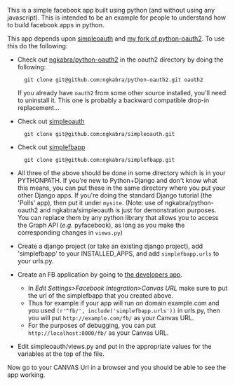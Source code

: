 This is a simple facebook app built using python (and without using any javascript). This is intended to be an example for people to understand how to build facebook apps in python.

This app depends upon [simpleoauth](https://github.com/ngkabra/simpleoauth) and [my fork of python-oauth2](https://github.com/ngkabra/python-oauth2). To use this do the following:

- Check out [ngkabra/python-oauth2](https://github.com/ngkabra/python-oauth2) in the oauth2 directory by doing the following:

        git clone git@github.com:ngkabra/python-oauth2.git oauth2

    If you already have `oauth2` from some other source installed, you'll need to uninstall it. This one is probably a backward compatible drop-in replacement...
- Check out [simpleoauth](https://github.com/ngkabra/simpleoauth)

        git clone git@github.com:ngkabra/simpleoauth.git
- Check out [simplefbapp](https://github.com/ngkabra/simplefbapp)

        git clone git@github.com:ngkabra/simplefbapp.git
- All three of the above should be done in some directory which is in your PYTHONPATH. If you're new to Python+Django and don't know what this means, you can put these in the same directory where you put your other Django apps. If you're doing the standard Django tutorial (the 'Polls' app), then put it under `mysite`. (Note: use of ngkabra/python-oauth2 and ngkabra/simpleoauth is just for demonstration purposes. You can replace them by any python library that allows you to access the Graph API (_e.g._ pyfacebook), as long as you make the corresponding changes in `views.py`)
- Create a django project (or take an existing django project), add 'simplefbapp' to your INSTALLED_APPS, and add `simplefbapp.urls` to your urls.py. 
- Create an FB application by going to [the developers app](http://www.facebook.com/developers/). 
    - In *Edit Settings>Facebook Integration>Canvas URL* make sure to put the url of the simplefbapp that you created above.
    - Thus for example if your app will run on domain example.com and you used `(r'^fb/', include('simplefbapp.urls'))` in urls.py, then you will put `http://example.com/fb/` as your Canvas URL.
    - For the purposes of debugging, you can put `http://localhost:8000/fb/` as your Canvas URL. 
- Edit simpleoauth/views.py and put in the appropriate values for the variables at the top of the file. 

Now go to your CANVAS Url in a browser and you should be able to see the app working. 




